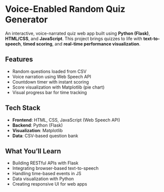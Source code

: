 # Voice-Enabled Random Quiz Generator

An interactive, voice-narrated quiz web app built using **Python (Flask)**, **HTML/CSS**, and **JavaScript**. This project brings quizzes to life with **text-to-speech**, **timed scoring**, and **real-time performance visualization**.

## Features

-  Random questions loaded from CSV
-  Voice narration using Web Speech API
-  Countdown timer with instant scoring
-  Score visualization with Matplotlib (pie chart)
-  Visual progress bar for time tracking

##  Tech Stack

- **Frontend**: HTML, CSS, JavaScript (Web Speech API)
- **Backend**: Python (Flask)
- **Visualization**: Matplotlib
- **Data**: CSV-based question bank

## What You’ll Learn

- Building RESTful APIs with Flask  
- Integrating browser-based text-to-speech  
- Handling time-based events in JS  
- Data visualization with Python  
- Creating responsive UI for web apps  

